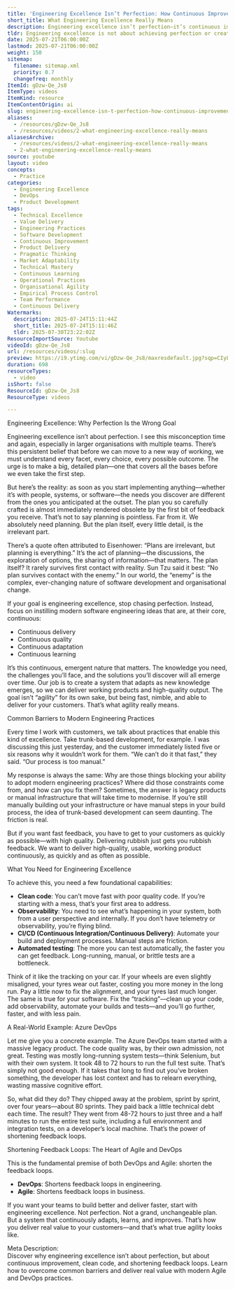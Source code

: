 ```yaml
---
title: 'Engineering Excellence Isn’t Perfection: How Continuous Improvement and Fast Feedback Drive Real Agile and DevOps Success'
short_title: What Engineering Excellence Really Means
description: Engineering excellence isn’t perfection—it’s continuous improvement, clean code, and fast feedback. Unlock true agility with modern Agile and DevOps practices.
tldr: Engineering excellence is not about achieving perfection or creating exhaustive plans, but about building systems that continuously adapt and improve through fast feedback and incremental change. Key practices include clean code, observability, automated testing, and CI/CD, which together enable teams to deliver high-quality software quickly and respond to real-world needs. Development managers should focus on removing manual bottlenecks and technical debt to shorten feedback loops, as this is the foundation of true Agile and DevOps success.
date: 2025-07-21T06:00:00Z
lastmod: 2025-07-21T06:00:00Z
weight: 150
sitemap:
  filename: sitemap.xml
  priority: 0.7
  changefreq: monthly
ItemId: gDzw-Qe_Js8
ItemType: videos
ItemKind: resource
ItemContentOrigin: ai
slug: engineering-excellence-isn-t-perfection-how-continuous-improvement-and-fast-feedback-drive-real-agile-and-devops-success
aliases:
  - /resources/gDzw-Qe_Js8
  - /resources/videos/2-what-engineering-excellence-really-means
aliasesArchive:
  - /resources/videos/2-what-engineering-excellence-really-means
  - 2-what-engineering-excellence-really-means
source: youtube
layout: video
concepts:
  - Practice
categories:
  - Engineering Excellence
  - DevOps
  - Product Development
tags:
  - Technical Excellence
  - Value Delivery
  - Engineering Practices
  - Software Development
  - Continuous Improvement
  - Product Delivery
  - Pragmatic Thinking
  - Market Adaptability
  - Technical Mastery
  - Continuous Learning
  - Operational Practices
  - Organisational Agility
  - Empirical Process Control
  - Team Performance
  - Continuous Delivery
Watermarks:
  description: 2025-07-24T15:11:44Z
  short_title: 2025-07-24T15:11:46Z
  tldr: 2025-07-30T23:22:02Z
ResourceImportSource: Youtube
videoId: gDzw-Qe_Js8
url: /resources/videos/:slug
preview: https://i9.ytimg.com/vi/gDzw-Qe_Js8/maxresdefault.jpg?sqp=CIyL2sMG&rs=AOn4CLCaDw4_qASDFmlS-dZFdb3kyoO16w
duration: 698
resourceTypes:
  - video
isShort: false
ResourceId: gDzw-Qe_Js8
ResourceType: videos

---
```

Engineering Excellence: Why Perfection Is the Wrong Goal

Engineering excellence isn’t about perfection. I see this misconception time and again, especially in larger organisations with multiple teams. There’s this persistent belief that before we can move to a new way of working, we must understand every facet, every choice, every possible outcome. The urge is to make a big, detailed plan—one that covers all the bases before we even take the first step.

But here’s the reality: as soon as you start implementing anything—whether it’s with people, systems, or software—the needs you discover are different from the ones you anticipated at the outset. The plan you so carefully crafted is almost immediately rendered obsolete by the first bit of feedback you receive. That’s not to say planning is pointless. Far from it. We absolutely need planning. But the plan itself, every little detail, is the irrelevant part.

There’s a quote often attributed to Eisenhower: “Plans are irrelevant, but planning is everything.” It’s the act of planning—the discussions, the exploration of options, the sharing of information—that matters. The plan itself? It rarely survives first contact with reality. Sun Tzu said it best: “No plan survives contact with the enemy.” In our world, the “enemy” is the complex, ever-changing nature of software development and organisational change.

If your goal is engineering excellence, stop chasing perfection. Instead, focus on instilling modern software engineering ideas that are, at their core, continuous:

- Continuous delivery
- Continuous quality
- Continuous adaptation
- Continuous learning

It’s this continuous, emergent nature that matters. The knowledge you need, the challenges you’ll face, and the solutions you’ll discover will all emerge over time. Our job is to create a system that adapts as new knowledge emerges, so we can deliver working products and high-quality output. The goal isn’t “agility” for its own sake, but being fast, nimble, and able to deliver for your customers. That’s what agility really means.

Common Barriers to Modern Engineering Practices

Every time I work with customers, we talk about practices that enable this kind of excellence. Take trunk-based development, for example. I was discussing this just yesterday, and the customer immediately listed five or six reasons why it wouldn’t work for them. “We can’t do it that fast,” they said. “Our process is too manual.” 

My response is always the same: Why are those things blocking your ability to adopt modern engineering practices? Where did those constraints come from, and how can you fix them? Sometimes, the answer is legacy products or manual infrastructure that will take time to modernise. If you’re still manually building out your infrastructure or have manual steps in your build process, the idea of trunk-based development can seem daunting. The friction is real.

But if you want fast feedback, you have to get to your customers as quickly as possible—with high quality. Delivering rubbish just gets you rubbish feedback. We want to deliver high-quality, usable, working product continuously, as quickly and as often as possible.

What You Need for Engineering Excellence

To achieve this, you need a few foundational capabilities:

- **Clean code**: You can’t move fast with poor quality code. If you’re starting with a mess, that’s your first area to address.
- **Observability**: You need to see what’s happening in your system, both from a user perspective and internally. If you don’t have telemetry or observability, you’re flying blind.
- **CI/CD (Continuous Integration/Continuous Delivery)**: Automate your build and deployment processes. Manual steps are friction.
- **Automated testing**: The more you can test automatically, the faster you can get feedback. Long-running, manual, or brittle tests are a bottleneck.

Think of it like the tracking on your car. If your wheels are even slightly misaligned, your tyres wear out faster, costing you more money in the long run. Pay a little now to fix the alignment, and your tyres last much longer. The same is true for your software. Fix the “tracking”—clean up your code, add observability, automate your builds and tests—and you’ll go further, faster, and with less pain.

A Real-World Example: Azure DevOps

Let me give you a concrete example. The Azure DevOps team started with a massive legacy product. The code quality was, by their own admission, not great. Testing was mostly long-running system tests—think Selenium, but with their own system. It took 48 to 72 hours to run the full test suite. That’s simply not good enough. If it takes that long to find out you’ve broken something, the developer has lost context and has to relearn everything, wasting massive cognitive effort.

So, what did they do? They chipped away at the problem, sprint by sprint, over four years—about 80 sprints. They paid back a little technical debt each time. The result? They went from 48-72 hours to just three and a half minutes to run the entire test suite, including a full environment and integration tests, on a developer’s local machine. That’s the power of shortening feedback loops.

Shortening Feedback Loops: The Heart of Agile and DevOps

This is the fundamental premise of both DevOps and Agile: shorten the feedback loops.

- **DevOps**: Shortens feedback loops in engineering.
- **Agile**: Shortens feedback loops in business.

If you want your teams to build better and deliver faster, start with engineering excellence. Not perfection. Not a grand, unchangeable plan. But a system that continuously adapts, learns, and improves. That’s how you deliver real value to your customers—and that’s what true agility looks like.

Meta Description:  
Discover why engineering excellence isn’t about perfection, but about continuous improvement, clean code, and shortening feedback loops. Learn how to overcome common barriers and deliver real value with modern Agile and DevOps practices.
